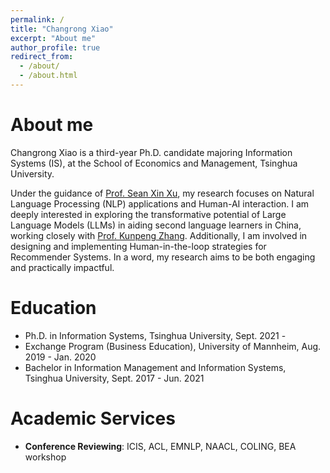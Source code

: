 ```yaml
---
permalink: /
title: "Changrong Xiao"
excerpt: "About me"
author_profile: true
redirect_from: 
  - /about/
  - /about.html
---
```


About me
===

Changrong Xiao is a third-year Ph.D. candidate majoring Information Systems (IS), at the School of Economics and Management, Tsinghua University. 

Under the guidance of [Prof. Sean Xin Xu](https://www.sem.tsinghua.edu.cn/en/info/1219/7547.htm), my research focuses on Natural Language Processing (NLP) applications and Human-AI interaction. I am deeply interested in exploring the transformative potential of Large Language Models (LLMs) in aiding second language learners in China, working closely with [Prof. Kunpeng Zhang](https://kpzhang.github.io/). Additionally, I am involved in designing and implementing Human-in-the-loop strategies for Recommender Systems. In a word, my research aims to be both engaging and practically impactful.



Education
===
* Ph.D. in Information Systems, Tsinghua University, Sept. 2021 - 
* Exchange Program (Business Education), University of Mannheim, Aug. 2019 - Jan. 2020
* Bachelor in Information Management and Information Systems, Tsinghua University, Sept. 2017 - Jun. 2021

Academic Services
===
- **Conference Reviewing**: ICIS, ACL, EMNLP, NAACL, COLING, BEA workshop


<a href="https://clustrmaps.com/site/1bw12"  title="Visit tracker"  style="display:none"><img src="//www.clustrmaps.com/map_v2.png?d=Ax4d38a46irjbUof65_jvdb5T6DD7waS9FbQtCXIHCU&cl=ffffff" /></a>
